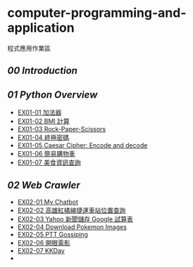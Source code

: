 # computer-programming-and-application
程式應用作業區
## *00 Introduction*

## *01 Python Overview*

- [EX01-01 加法器](https://colab.research.google.com/drive/1NPDGSGRzPJVI5BGxKC7CXAOqtqe6B-l_?usp=sharing)
- [EX01-02 BMI 計算](https://colab.research.google.com/drive/1vlFNJ_c7cCFWBosHSEWMktA9AqhMv6z3)
- [EX01-03 Rock-Paper-Scissors](https://colab.research.google.com/drive/19wEmXhK9kt1geZNSeoCgwfMvZrV1zIVW)
- [EX01-04 終極密碼](https://colab.research.google.com/drive/1ngMpRiGSAYIWd7xBgl9lwhYQaKozB4by?usp=sharing)
- [EX01-05 Caesar Cipher: Encode and decode](https://colab.research.google.com/drive/1Zq42NaxFj8Gk_u21ZtIIhYNIQKDBYxD-?usp=sharing)
- [EX01-06 簡易購物車](https://colab.research.google.com/drive/11R1F7XLTi9F11gHqcJYdhjwPoK8wllE0?usp=sharing)
- [EX01-07 美食資訊查詢](https://colab.research.google.com/drive/1QV_5Sno1vejsJ6U0t4gUYd-78VQlx3rq#scrollTo=jdUrqRLZ5ioj)

## *02 Web Crawler*
- [EX02-01 My Chatbot](https://colab.research.google.com/drive/16qJS9dmO6zK7fbZMUgIfytVdahE8s35e#scrollTo=4mHWDrSJSJ9I)
- [EX02-02 高雄紅橘線捷運車站位置查詢](https://colab.research.google.com/drive/11hPN3RmhhobIGjejmUqTQQTlk5jpmFYY?usp=sharing)
- [EX02-03 Yahoo 新聞儲存 Google 試算表]()
- [EX02-04 Download Pokemon Images]()
- [EX02-05 PTT Gossiping]()
- [EX02-06 開眼電影]()
- [EX02-07 KKDay]()
- []()

